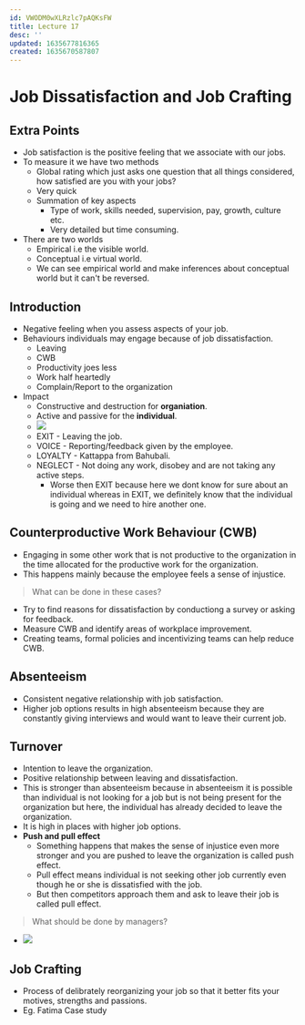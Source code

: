 ```yaml
---
id: VWODM0wXLRzlc7pAQKsFW
title: Lecture 17
desc: ''
updated: 1635677816365
created: 1635670587807
---
```



# Job Dissatisfaction and Job Crafting

## Extra Points
* Job satisfaction is the positive feeling that we associate with our jobs.
* To measure it we have two methods
    * Global rating which just asks one question that all things considered, how satisfied are you with your jobs?
    * Very quick
    * Summation of key aspects
        * Type of work, skills needed, supervision, pay, growth, culture etc.
        * Very detailed but time consuming.
* There are two worlds
    * Empirical i.e the visible world.
    * Conceptual i.e virtual world.
    * We can see empirical world and make inferences about conceptual world but it can't be reversed.

## Introduction
* Negative feeling when you assess aspects of your job.
* Behaviours individuals may engage because of job dissatisfaction.
    * Leaving
    * CWB
    * Productivity joes less
    * Work half heartedly
    * Complain/Report to the organization
* Impact
    * Constructive and destruction for **organiation**.
    * Active and passive for the **individual**.
    * ![](/assets/images/2021-10-31-14-39-36.png)
    * EXIT - Leaving the job.
    * VOICE - Reporting/feedback given by the employee.
    * LOYALTY - Kattappa from Bahubali.
    * NEGLECT - Not doing any work, disobey and are not taking any active steps.
        * Worse then EXIT because here we dont know for sure about an individual whereas in EXIT, we definitely know that the individual is going and we need to hire another one.

## Counterproductive Work Behaviour (CWB)
* Engaging in some other work that is not productive to the organization in the time allocated for the productive work for the organization.
* This happens mainly because the employee feels a sense of injustice.
> What can be done in these cases?
* Try to find reasons for dissatisfaction by conductiong a survey or asking for feedback.
* Measure CWB and identify areas of workplace improvement.
* Creating teams, formal policies and incentivizing teams can help reduce CWB.

## Absenteeism
* Consistent negative relationship with job satisfaction.
* Higher job options results in high absenteeism because they are constantly giving interviews and would want to leave their current job.

## Turnover
* Intention to leave the organization.
* Positive relationship between leaving and dissatisfaction.
* This is stronger than absenteeism because in absenteeism it is possible than individual is not looking for a job but is not being present for the organization but here, the individual has already decided to leave the organization.
* It is high in places with higher job options.
* **Push and pull effect**
    * Something happens that makes the sense of injustice even more stronger and you are pushed to leave the organization is called push effect.
    * Pull effect means individual is not seeking other job currently even though he or she is dissatisfied with the job.
    * But then competitors approach them and ask to leave their job is called pull effect.

> What should be done by managers?
* ![](/assets/images/2021-10-31-16-27-48.png)

## Job Crafting
* Process of delibrately reorganizing your job so that it better fits your motives, strengths and passions.
* Eg. Fatima Case study
